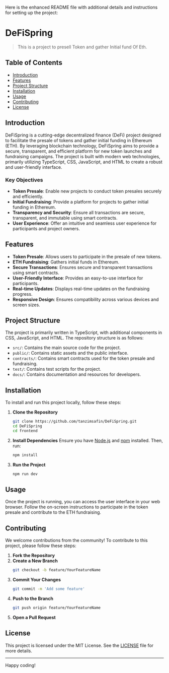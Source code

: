 Here is the enhanced README file with additional details and instructions for setting up the project:


# DeFiSpring

> This is a project to presell Token and gather Initial fund Of Eth.

## Table of Contents
- [Introduction](#introduction)
- [Features](#features)
- [Project Structure](#project-structure)
- [Installation](#installation)
- [Usage](#usage)
- [Contributing](#contributing)
- [License](#license)

## Introduction
DeFiSpring is a cutting-edge decentralized finance (DeFi) project designed to facilitate the presale of tokens and gather initial funding in Ethereum (ETH). By leveraging blockchain technology, DeFiSpring aims to provide a secure, transparent, and efficient platform for new token launches and fundraising campaigns. The project is built with modern web technologies, primarily utilizing TypeScript, CSS, JavaScript, and HTML to create a robust and user-friendly interface.

### Key Objectives
- **Token Presale**: Enable new projects to conduct token presales securely and efficiently.
- **Initial Fundraising**: Provide a platform for projects to gather initial funding in Ethereum.
- **Transparency and Security**: Ensure all transactions are secure, transparent, and immutable using smart contracts.
- **User Experience**: Offer an intuitive and seamless user experience for participants and project owners.

## Features
- **Token Presale**: Allows users to participate in the presale of new tokens.
- **ETH Fundraising**: Gathers initial funds in Ethereum.
- **Secure Transactions**: Ensures secure and transparent transactions using smart contracts.
- **User-Friendly Interface**: Provides an easy-to-use interface for participants.
- **Real-time Updates**: Displays real-time updates on the fundraising progress.
- **Responsive Design**: Ensures compatibility across various devices and screen sizes.

## Project Structure
The project is primarily written in TypeScript, with additional components in CSS, JavaScript, and HTML. The repository structure is as follows:

- `src/`: Contains the main source code for the project.
- `public/`: Contains static assets and the public interface.
- `contracts/`: Contains smart contracts used for the token presale and fundraising.
- `test/`: Contains test scripts for the project.
- `docs/`: Contains documentation and resources for developers.

## Installation
To install and run this project locally, follow these steps:

1. **Clone the Repository**
   ```bash
   git clone https://github.com/tanzimsafin/DeFiSpring.git
   cd DeFiSpring
   cd frontend
   ```

2. **Install Dependencies**
   Ensure you have [Node.js](https://nodejs.org/) and [npm](https://www.npmjs.com/) installed. Then, run:
   ```bash
   npm install
   ```





3. **Run the Project**
   ```bash
   npm run dev
   ```

## Usage
Once the project is running, you can access the user interface in your web browser. Follow the on-screen instructions to participate in the token presale and contribute to the ETH fundraising.

## Contributing
We welcome contributions from the community! To contribute to this project, please follow these steps:

1. **Fork the Repository**
2. **Create a New Branch**
   ```bash
   git checkout -b feature/YourFeatureName
   ```
3. **Commit Your Changes**
   ```bash
   git commit -m 'Add some feature'
   ```
4. **Push to the Branch**
   ```bash
   git push origin feature/YourFeatureName
   ```
5. **Open a Pull Request**

## License
This project is licensed under the MIT License. See the [LICENSE](LICENSE) file for more details.

---


Happy coding!
```
